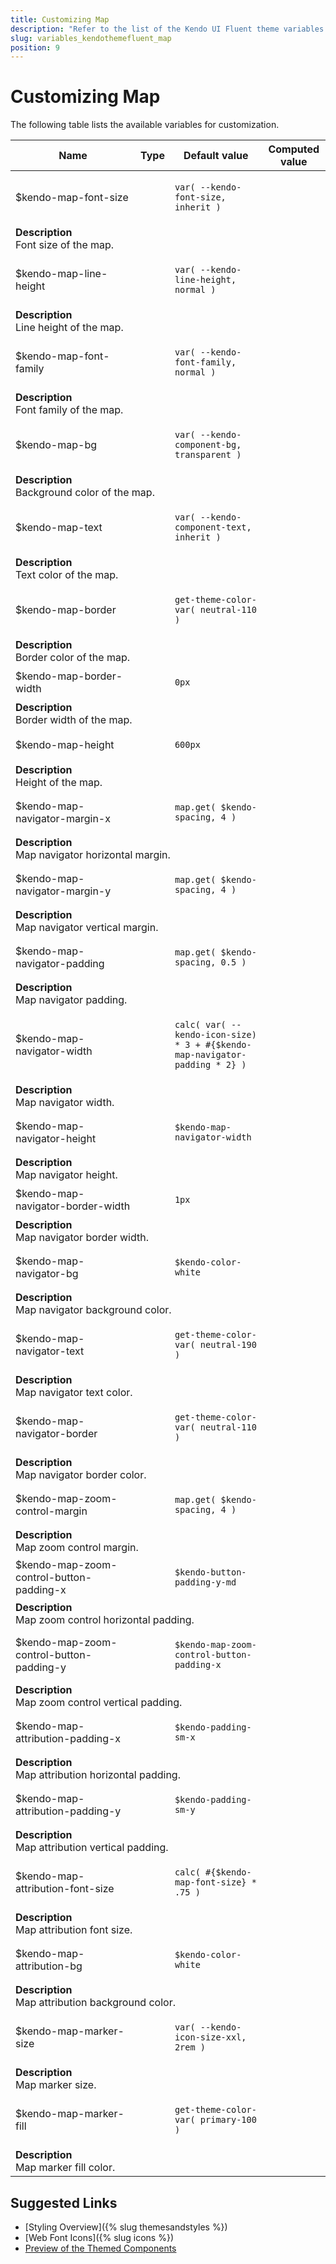 ```yaml
---
title: Customizing Map
description: "Refer to the list of the Kendo UI Fluent theme variables available for customization."
slug: variables_kendothemefluent_map
position: 9
---
```


# Customizing Map

The following table lists the available variables for customization.

<table class="theme-variables">
    <colgroup>
    <col style="width: 200px; white-space:nowrap;" />
    <col />
    <col />
    <col />
</colgroup>
<thead>
    <tr>
        <th>Name</th>
        <th>Type</th>
        <th>Default value</th>
        <th>Computed value</th>
    </tr>
</thead>
<tbody>
        <tr>
    <td>$kendo-map-font-size</td>
    <td></td>
<td>

`var( --kendo-font-size, inherit )`

</td>
<td>



</td>
</tr>
<tr>
    <td colspan="4" class="theme-variables-description-container"><div><b>Description</b><div class="theme-variables-description">Font size of the map.</div></div>
    </td>
</tr>
<tr>
    <td>$kendo-map-line-height</td>
    <td></td>
<td>

`var( --kendo-line-height, normal )`

</td>
<td>



</td>
</tr>
<tr>
    <td colspan="4" class="theme-variables-description-container"><div><b>Description</b><div class="theme-variables-description">Line height of the map.</div></div>
    </td>
</tr>
<tr>
    <td>$kendo-map-font-family</td>
    <td></td>
<td>

`var( --kendo-font-family, normal )`

</td>
<td>



</td>
</tr>
<tr>
    <td colspan="4" class="theme-variables-description-container"><div><b>Description</b><div class="theme-variables-description">Font family of the map.</div></div>
    </td>
</tr>
<tr>
    <td>$kendo-map-bg</td>
    <td></td>
<td>

`var( --kendo-component-bg, transparent )`

</td>
<td>



</td>
</tr>
<tr>
    <td colspan="4" class="theme-variables-description-container"><div><b>Description</b><div class="theme-variables-description">Background color of the map.</div></div>
    </td>
</tr>
<tr>
    <td>$kendo-map-text</td>
    <td></td>
<td>

`var( --kendo-component-text, inherit )`

</td>
<td>



</td>
</tr>
<tr>
    <td colspan="4" class="theme-variables-description-container"><div><b>Description</b><div class="theme-variables-description">Text color of the map.</div></div>
    </td>
</tr>
<tr>
    <td>$kendo-map-border</td>
    <td></td>
<td>

`get-theme-color-var( neutral-110 )`

</td>
<td>



</td>
</tr>
<tr>
    <td colspan="4" class="theme-variables-description-container"><div><b>Description</b><div class="theme-variables-description">Border color of the map.</div></div>
    </td>
</tr>
<tr>
    <td>$kendo-map-border-width</td>
    <td></td>
<td>

`0px`

</td>
<td>



</td>
</tr>
<tr>
    <td colspan="4" class="theme-variables-description-container"><div><b>Description</b><div class="theme-variables-description">Border width of the map.</div></div>
    </td>
</tr>
<tr>
    <td>$kendo-map-height</td>
    <td></td>
<td>

`600px`

</td>
<td>



</td>
</tr>
<tr>
    <td colspan="4" class="theme-variables-description-container"><div><b>Description</b><div class="theme-variables-description">Height of the map.</div></div>
    </td>
</tr>
<tr>
    <td>$kendo-map-navigator-margin-x</td>
    <td></td>
<td>

`map.get( $kendo-spacing, 4 )`

</td>
<td>



</td>
</tr>
<tr>
    <td colspan="4" class="theme-variables-description-container"><div><b>Description</b><div class="theme-variables-description">Map navigator horizontal margin.</div></div>
    </td>
</tr>
<tr>
    <td>$kendo-map-navigator-margin-y</td>
    <td></td>
<td>

`map.get( $kendo-spacing, 4 )`

</td>
<td>



</td>
</tr>
<tr>
    <td colspan="4" class="theme-variables-description-container"><div><b>Description</b><div class="theme-variables-description">Map navigator vertical margin.</div></div>
    </td>
</tr>
<tr>
    <td>$kendo-map-navigator-padding</td>
    <td></td>
<td>

`map.get( $kendo-spacing, 0.5 )`

</td>
<td>



</td>
</tr>
<tr>
    <td colspan="4" class="theme-variables-description-container"><div><b>Description</b><div class="theme-variables-description">Map navigator padding.</div></div>
    </td>
</tr>
<tr>
    <td>$kendo-map-navigator-width</td>
    <td></td>
<td>

`calc( var( --kendo-icon-size) * 3 + #{$kendo-map-navigator-padding * 2} )`

</td>
<td>



</td>
</tr>
<tr>
    <td colspan="4" class="theme-variables-description-container"><div><b>Description</b><div class="theme-variables-description">Map navigator width.</div></div>
    </td>
</tr>
<tr>
    <td>$kendo-map-navigator-height</td>
    <td></td>
<td>

`$kendo-map-navigator-width`

</td>
<td>



</td>
</tr>
<tr>
    <td colspan="4" class="theme-variables-description-container"><div><b>Description</b><div class="theme-variables-description">Map navigator height.</div></div>
    </td>
</tr>
<tr>
    <td>$kendo-map-navigator-border-width</td>
    <td></td>
<td>

`1px`

</td>
<td>



</td>
</tr>
<tr>
    <td colspan="4" class="theme-variables-description-container"><div><b>Description</b><div class="theme-variables-description">Map navigator border width.</div></div>
    </td>
</tr>
<tr>
    <td>$kendo-map-navigator-bg</td>
    <td></td>
<td>

`$kendo-color-white`

</td>
<td>



</td>
</tr>
<tr>
    <td colspan="4" class="theme-variables-description-container"><div><b>Description</b><div class="theme-variables-description">Map navigator background color.</div></div>
    </td>
</tr>
<tr>
    <td>$kendo-map-navigator-text</td>
    <td></td>
<td>

`get-theme-color-var( neutral-190 )`

</td>
<td>



</td>
</tr>
<tr>
    <td colspan="4" class="theme-variables-description-container"><div><b>Description</b><div class="theme-variables-description">Map navigator text color.</div></div>
    </td>
</tr>
<tr>
    <td>$kendo-map-navigator-border</td>
    <td></td>
<td>

`get-theme-color-var( neutral-110 )`

</td>
<td>



</td>
</tr>
<tr>
    <td colspan="4" class="theme-variables-description-container"><div><b>Description</b><div class="theme-variables-description">Map navigator border color.</div></div>
    </td>
</tr>
<tr>
    <td>$kendo-map-zoom-control-margin</td>
    <td></td>
<td>

`map.get( $kendo-spacing, 4 )`

</td>
<td>



</td>
</tr>
<tr>
    <td colspan="4" class="theme-variables-description-container"><div><b>Description</b><div class="theme-variables-description">Map zoom control margin.</div></div>
    </td>
</tr>
<tr>
    <td>$kendo-map-zoom-control-button-padding-x</td>
    <td></td>
<td>

`$kendo-button-padding-y-md`

</td>
<td>



</td>
</tr>
<tr>
    <td colspan="4" class="theme-variables-description-container"><div><b>Description</b><div class="theme-variables-description">Map zoom control horizontal padding.</div></div>
    </td>
</tr>
<tr>
    <td>$kendo-map-zoom-control-button-padding-y</td>
    <td></td>
<td>

`$kendo-map-zoom-control-button-padding-x`

</td>
<td>



</td>
</tr>
<tr>
    <td colspan="4" class="theme-variables-description-container"><div><b>Description</b><div class="theme-variables-description">Map zoom control vertical padding.</div></div>
    </td>
</tr>
<tr>
    <td>$kendo-map-attribution-padding-x</td>
    <td></td>
<td>

`$kendo-padding-sm-x`

</td>
<td>



</td>
</tr>
<tr>
    <td colspan="4" class="theme-variables-description-container"><div><b>Description</b><div class="theme-variables-description">Map attribution horizontal padding.</div></div>
    </td>
</tr>
<tr>
    <td>$kendo-map-attribution-padding-y</td>
    <td></td>
<td>

`$kendo-padding-sm-y`

</td>
<td>



</td>
</tr>
<tr>
    <td colspan="4" class="theme-variables-description-container"><div><b>Description</b><div class="theme-variables-description">Map attribution vertical padding.</div></div>
    </td>
</tr>
<tr>
    <td>$kendo-map-attribution-font-size</td>
    <td></td>
<td>

`calc( #{$kendo-map-font-size} * .75 )`

</td>
<td>



</td>
</tr>
<tr>
    <td colspan="4" class="theme-variables-description-container"><div><b>Description</b><div class="theme-variables-description">Map attribution font size.</div></div>
    </td>
</tr>
<tr>
    <td>$kendo-map-attribution-bg</td>
    <td></td>
<td>

`$kendo-color-white`

</td>
<td>



</td>
</tr>
<tr>
    <td colspan="4" class="theme-variables-description-container"><div><b>Description</b><div class="theme-variables-description">Map attribution background color.</div></div>
    </td>
</tr>
<tr>
    <td>$kendo-map-marker-size</td>
    <td></td>
<td>

`var( --kendo-icon-size-xxl, 2rem )`

</td>
<td>



</td>
</tr>
<tr>
    <td colspan="4" class="theme-variables-description-container"><div><b>Description</b><div class="theme-variables-description">Map marker size.</div></div>
    </td>
</tr>
<tr>
    <td>$kendo-map-marker-fill</td>
    <td></td>
<td>

`get-theme-color-var( primary-100 )`

</td>
<td>



</td>
</tr>
<tr>
    <td colspan="4" class="theme-variables-description-container"><div><b>Description</b><div class="theme-variables-description">Map marker fill color.</div></div>
    </td>
</tr>
</tbody>
</table>

## Suggested Links

* [Styling Overview]({% slug themesandstyles %})
* [Web Font Icons]({% slug icons %})
* [Preview of the Themed Components](../)

